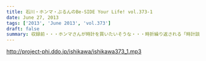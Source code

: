 ```yaml
---
title: 石川・ホンマ・ぶるんのBe-SIDE Your Life! vol.373-1
date: June 27, 2013
tags: ['2013', 'June 2013', 'vol.373']
draft: false
summary: 収録前・・・ホンマさんが時計を買いたいそうな・・・時折繰り返される「時計談義」がそこにはあるっ！女子にはワカラナイ話らしい～～ＮＡＭＡＥ
---
```


http://project-phi.ddo.jp/ishikawa/ishikawa373_1.mp3